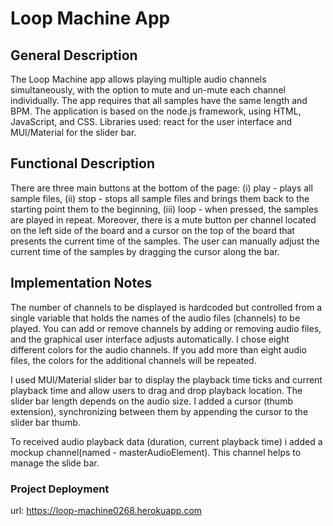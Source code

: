 # Loop Machine App

## General Description

The Loop Machine app allows playing multiple audio channels simultaneously, with the option to mute and un-mute each channel individually. The app requires that all samples have the same length and BPM. The application is based on the node.js framework, using HTML, JavaScript, and CSS.
Libraries used: react for the user interface and MUI/Material for the slider bar.

## Functional Description

There are three main buttons at the bottom of the page: (i) play - plays all sample files, (ii) stop - stops all sample files and brings them back to the starting point them to the beginning, (iii) loop - when pressed, the samples are played in repeat. Moreover, there is a mute button per channel located on the left side of the board and a cursor on the top of the board that presents the current time of the samples. The user can manually adjust the current time of the samples by dragging the cursor along the bar.

## Implementation Notes

The number of channels to be displayed is hardcoded but controlled from a single variable that holds the names of the audio files (channels) to be played. You can add or remove channels by adding or removing audio files, and the graphical user interface adjusts automatically. I chose eight different colors for the audio channels. If you add more than eight audio files, the colors for the additional channels will be repeated. 

I used MUI/Material slider bar to display the playback time ticks and current playback time and allow users to drag and drop playback location. The slider bar length depends on the audio size. I added a cursor (thumb extension), synchronizing between them by appending the cursor to the slider bar thumb.

To received audio playback data (duration, current playback time) i added a mockup channel(named - masterAudioElement). This channel helps to manage the slide bar. 

### Project Deployment 
url: https://loop-machine0268.herokuapp.com